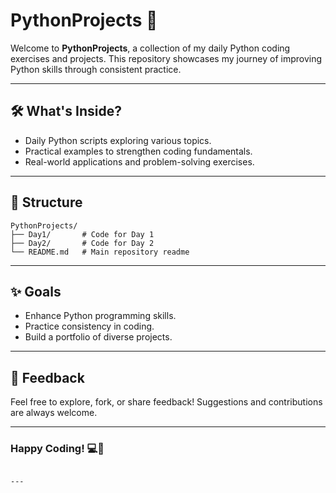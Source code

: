 # PythonProjects 🚀

Welcome to **PythonProjects**, a collection of my daily Python coding exercises and projects. This repository showcases my journey of improving Python skills through consistent practice.

---

## 🛠️ What's Inside?

- Daily Python scripts exploring various topics.
- Practical examples to strengthen coding fundamentals.
- Real-world applications and problem-solving exercises.

---

## 📂 Structure

```plaintext
PythonProjects/
├── Day1/       # Code for Day 1
├── Day2/       # Code for Day 2
└── README.md   # Main repository readme
```

---

## ✨ Goals

- Enhance Python programming skills.
- Practice consistency in coding.
- Build a portfolio of diverse projects.

---

## 🤝 Feedback

Feel free to explore, fork, or share feedback! Suggestions and contributions are always welcome.

---

### Happy Coding! 💻🎉
```

---
